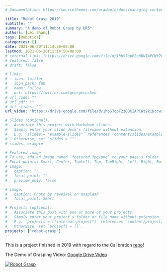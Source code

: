 ```yaml
---
# Documentation: https://sourcethemes.com/academic/docs/managing-content/

title: "Robot Grasp 2019"
subtitle: ""
summary: "A demo of Robot Grasp by UR5"
authors: [Lei Zhang]
tags: [Robotics]
categories: []
date: 2021-06-20T11:14:50+08:00
lastmod: 2021-06-20T11:14:50+08:00
# external_link: "https://drive.google.com/file/d/1hbS7opF2z0BKIAPCWt2k1Dccwxf39kQu/view?usp=sharing"
# featured: false
# draft: false

# links:
# - icon: twitter
#   icon_pack: fab
#   name: Follow
#   url: https://twitter.com/georgecushen
# url_code: ""
# url_pdf: ""
# url_slides: ""
url_video: "https://drive.google.com/file/d/1hbS7opF2z0BKIAPCWt2k1Dccwxf39kQu/view?usp=sharing"

# Slides (optional).
#   Associate this project with Markdown slides.
#   Simply enter your slide deck's filename without extension.
#   E.g. `slides = "example-slides"` references `content/slides/example-slides.md`.
#   Otherwise, set `slides = ""`.
# slides: example

# Featured image
# To use, add an image named `featured.jpg/png` to your page's folder.
# Focal points: Smart, Center, TopLeft, Top, TopRight, Left, Right, BottomLeft, Bottom, BottomRight.
# image:
#   caption: ""
#   focal_point: ""
#   preview_only: false

# image:
#   caption: Photo by rawpixel on Unsplash
#   focal_point: Smart

# Projects (optional).
#   Associate this post with one or more of your projects.
#   Simply enter your project's folder or file name without extension.
#   E.g. `projects = ["internal-project"]` references `content/project/deep-learning/index.md`.
#   Otherwise, set `projects = []`.
projects: ["robot-grasp"]
---
```

This is a project finished in 2019 with regard to the Calibration [repo](https://github.com/portgasray/ur5_realsense_calibration)!

The Demo of Grasping Video: [Google Drive Video](https://drive.google.com/file/d/1hbS7opF2z0BKIAPCWt2k1Dccwxf39kQu/view?usp=sharing)

[![Robot Grasp]({image-url})]({https://drive.google.com/file/d/1hbS7opF2z0BKIAPCWt2k1Dccwxf39kQu/view?usp=sharing} "Link Title")
<!-- # https://github.com/marcomontalbano/video-to-markdown -->
